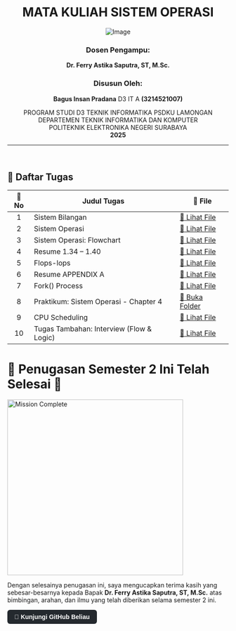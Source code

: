 <div align="center">

<h1> MATA KULIAH SISTEM OPERASI </h1>

![Image](https://github.com/user-attachments/assets/3ad88b6e-7159-44a2-a004-c909b974a88c)

<h3> Dosen Pengampu: </h3>

**Dr. Ferry Astika Saputra, ST, M.Sc.**

<h3> Disusun Oleh: </h3> 

**Bagus Insan Pradana** D3 IT A **(3214521007)**

PROGRAM STUDI D3 TEKNIK INFORMATIKA PSDKU LAMONGAN  
DEPARTEMEN TEKNIK INFORMATIKA DAN KOMPUTER  
POLITEKNIK ELEKTRONIKA NEGERI SURABAYA  
**2025**

---

</div>

<br>

## 📂 Daftar Tugas

<div align="center">

| 📄 No | Judul Tugas                                 | 🔗 File                                                                 |
|:----:|----------------------------------------------|------------------------------------------------------------------------|
| 1    | Sistem Bilangan                              | [📄 Lihat File](https://github.com/RockHead07/SisOp-2025/blob/main/1.%20Tugas-Sistem-Bilangan.md)          |
| 2    | Sistem Operasi                               | [📄 Lihat File](https://github.com/RockHead07/SisOp-2025/blob/main/2.%20Tugas-Sistem-Operasi.md)           |
| 3    | Sistem Operasi: Flowchart                    | [📄 Lihat File](https://github.com/RockHead07/SisOp-2025/blob/main/3.%20Tugas-Sistem-Operasi-Flowchart.md) |
| 4    | Resume 1.34 – 1.40                           | [📄 Lihat File](https://github.com/RockHead07/SisOp-2025/blob/main/4.%20Tugas-resume-1.34-sampai-1.40.md)  |
| 5    | Flops-lops                                   | [📄 Lihat File](https://github.com/RockHead07/SisOp-2025/blob/main/5.%20Tugas-Flops-Iops.md)               |
| 6    | Resume APPENDIX A                            | [📄 Lihat File](https://github.com/RockHead07/SisOp-2025/blob/main/5.%20Tugas-Resume-APPENDIX-A.md)        |
| 7    | Fork() Process                               | [📄 Lihat File](https://github.com/RockHead07/SisOp-2025/blob/main/6.%20Tugas-Fork().md)                   |
| 8    | Praktikum: Sistem Operasi - Chapter 4        | [📁 Buka Folder](https://github.com/RockHead07/SisOp-2025/tree/main/7.%20Tugas-Sistem-Operasi-Ch4)         |
| 9    | CPU Scheduling                               | [📄 Lihat File](https://github.com/RockHead07/SisOp-2025/blob/main/8.%20CPU-Scheduling.md)                 |
| 10   | Tugas Tambahan: Interview (Flow & Logic)     | [📄 Lihat File](https://github.com/RockHead07/SisOp-2025/blob/main/10.%20Tugas-Tambahan-Interview-(flow-%26-logic-program).md) |

</div>

# 📍 Penugasan Semester 2 Ini Telah Selesai 🎉
<img src="https://media4.giphy.com/media/v1.Y2lkPTc5MGI3NjExZW5sZnI0YnZjbmttOGM5OGVvOWcxMjhuMnFzOHlpbmo0NTVkcmRrMyZlcD12MV9pbnRlcm5hbF9naWZfYnlfaWQmY3Q9Zw/xT5LMHxhOfscxPfIfm/giphy.gif" alt="Mission Complete" width="400"/>

Dengan selesainya penugasan ini, saya mengucapkan terima kasih yang sebesar-besarnya kepada Bapak **Dr. Ferry Astika Saputra, ST, M.Sc.** atas bimbingan, arahan, dan ilmu yang telah diberikan selama semester 2 ini.

<a href="https://github.com/ferryastika" style="display: inline-block; background-color: #24292e; color: white; padding: 8px 16px; text-align: center; border-radius: 6px; text-decoration: none; font-weight: bold; font-family: sans-serif;">
🔗 Kunjungi GitHub Beliau
</a>
